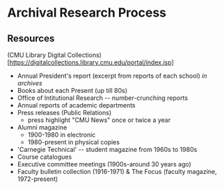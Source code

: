 # Archival Research Process

## Resources

(CMU Library Digital Collections)[https://digitalcollections.library.cmu.edu/portal/index.jsp]

- Annual President's report (excerpt from reports of each school) *in archives*
- Books about each Present (up till 80s)
- Office of Intitutional Research -- number-crunching reports
- Annual reports of academic departments
- Press releases (Public Relations)
  - press highlight "CMU News" once or twice a year
- Alumni magazine
  - 1900-1980 in electronic
  - 1980-present in physical copies
- 'Carnegie Technical' -- student magazine from 1960s to 1980s
- Course catalogues
- Executive committee meetings (1900s-around 30 years ago)
- Faculty bulletin collection (1916-1971) & The Focus (faculty magazine, 1972-present)
